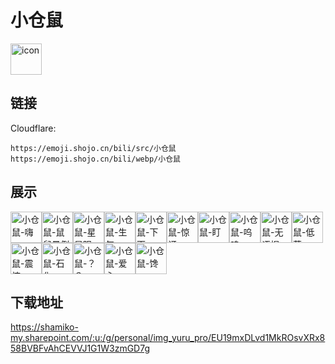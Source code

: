 # 小仓鼠
<img src="https://emoji.shojo.cn/bili/src/小仓鼠/icon.png" width="50" height="50" alt="icon">

## 链接
Cloudflare:
```
https://emoji.shojo.cn/bili/src/小仓鼠
https://emoji.shojo.cn/bili/webp/小仓鼠
```
## 展示
<img src="https://emoji.shojo.cn/bili/src/小仓鼠/小仓鼠-嗨.png" width="50" height="50" alt="小仓鼠-嗨"><img src="https://emoji.shojo.cn/bili/src/小仓鼠/小仓鼠-鼠鼠晕倒.png" width="50" height="50" alt="小仓鼠-鼠鼠晕倒"><img src="https://emoji.shojo.cn/bili/src/小仓鼠/小仓鼠-星星眼.png" width="50" height="50" alt="小仓鼠-星星眼"><img src="https://emoji.shojo.cn/bili/src/小仓鼠/小仓鼠-生气.png" width="50" height="50" alt="小仓鼠-生气"><img src="https://emoji.shojo.cn/bili/src/小仓鼠/小仓鼠-下雨.png" width="50" height="50" alt="小仓鼠-下雨"><img src="https://emoji.shojo.cn/bili/src/小仓鼠/小仓鼠-惊讶.png" width="50" height="50" alt="小仓鼠-惊讶"><img src="https://emoji.shojo.cn/bili/src/小仓鼠/小仓鼠-盯.png" width="50" height="50" alt="小仓鼠-盯"><img src="https://emoji.shojo.cn/bili/src/小仓鼠/小仓鼠-呜呜.png" width="50" height="50" alt="小仓鼠-呜呜"><img src="https://emoji.shojo.cn/bili/src/小仓鼠/小仓鼠-无语捏.png" width="50" height="50" alt="小仓鼠-无语捏"><img src="https://emoji.shojo.cn/bili/src/小仓鼠/小仓鼠-低落.png" width="50" height="50" alt="小仓鼠-低落"><img src="https://emoji.shojo.cn/bili/src/小仓鼠/小仓鼠-震惊.png" width="50" height="50" alt="小仓鼠-震惊"><img src="https://emoji.shojo.cn/bili/src/小仓鼠/小仓鼠-石化.png" width="50" height="50" alt="小仓鼠-石化"><img src="https://emoji.shojo.cn/bili/src/小仓鼠/小仓鼠-？？.png" width="50" height="50" alt="小仓鼠-？？"><img src="https://emoji.shojo.cn/bili/src/小仓鼠/小仓鼠-爱心.png" width="50" height="50" alt="小仓鼠-爱心"><img src="https://emoji.shojo.cn/bili/src/小仓鼠/小仓鼠-馋.png" width="50" height="50" alt="小仓鼠-馋">

## 下载地址

https://shamiko-my.sharepoint.com/:u:/g/personal/img_yuru_pro/EU19mxDLvd1MkROsvXRx858BVBFvAhCEVVJ1G1W3zmGD7g